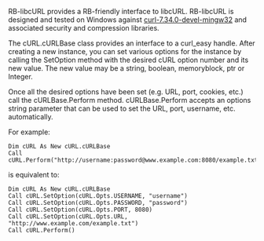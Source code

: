 RB-libcURL provides a RB-friendly interface to libcURL. RB-libcURL is designed and tested on Windows against [curl-7.34.0-devel-mingw32](http://curl.haxx.se/gknw.net/7.34.0/dist-w32/curl-7.34.0-devel-mingw32.zip) and associated security and compression libraries.

The cURL.cURLBase class provides an interface to a curl_easy handle. After creating a new instance, you can set various options for the instance by calling the SetOption method with the desired cURL option number and its new value. The new value may be a string, boolean, memoryblock, ptr or Integer. 

Once all the desired options have been set (e.g. URL, port, cookies, etc.) call the cURLBase.Perform method. cURLBase.Perform accepts an options string parameter that can be used to set the URL, port, username, etc. automatically.

For example:

    Dim cURL As New cURL.cURLBase
    Call cURL.Perform("http://username:password@www.example.com:8080/example.txt")

is equivalent to:

    Dim cURL As New cURL.cURLBase
    Call cURL.SetOption(cURL.Opts.USERNAME, "username")
    Call cURL.SetOption(cURL.Opts.PASSWORD, "password")
    Call cURL.SetOption(cURL.Opts.PORT, 8080)
    Call cURL.SetOption(cURL.Opts.URL, "http://www.example.com/example.txt")
    Call cURL.Perform()
